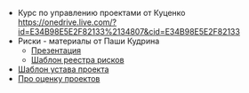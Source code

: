 - Курс по управлению проектами от Куценко https://onedrive.live.com/?id=E34B98E5E2F82133%2134807&cid=E34B98E5E2F82133
- Риски - материалы от Паши Кудрина
	- [Презентация](https://1drv.ms/p/s!AjMh-OLlmEvjhJYjeVLopJUZJEBtqA?e=WbBeZC)
	- [Шаблон реестра рисков](https://1drv.ms/x/s!AjMh-OLlmEvjgo8_ecBsFgsiw2tejw?e=AnrcmV)
- [Шаблон устава проекта](Шаблон%20устава%20проекта.md)
- [Про оценку проектов](Про%20оценку%20проектов.md)